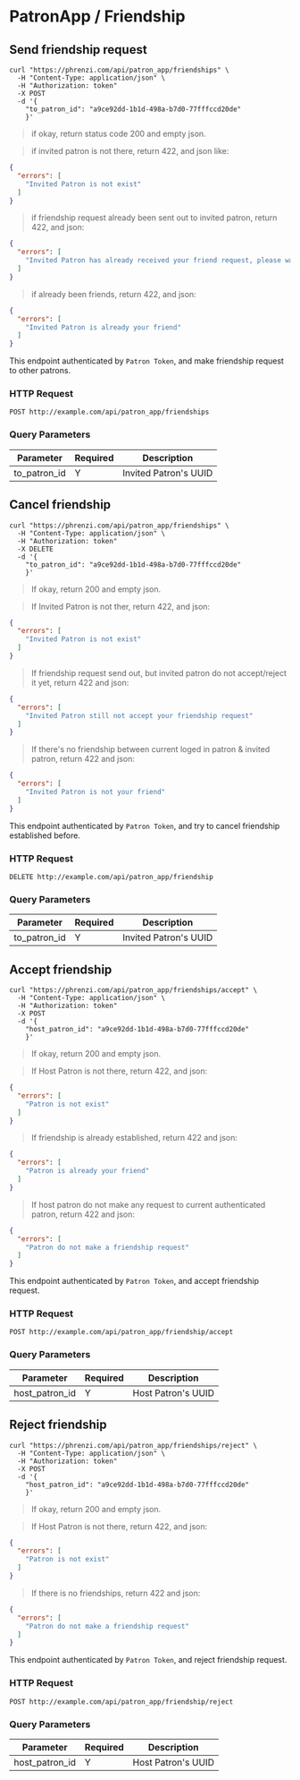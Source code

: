 # PatronApp / Friendship

## Send friendship request

```shell
curl "https://phrenzi.com/api/patron_app/friendships" \
  -H "Content-Type: application/json" \
  -H "Authorization: token"
  -X POST
  -d '{
    "to_patron_id": "a9ce92dd-1b1d-498a-b7d0-77fffccd20de"
    }'
```

> if okay, return status code 200 and empty json.

> if invited patron is not there, return 422, and json like:

```json
{
  "errors": [
    "Invited Patron is not exist"
  ]
}
```

> if friendship request already been sent out to invited patron, return 422, and json:

```json
{
  "errors": [
    "Invited Patron has already received your friend request, please wait"
  ]
}
```

> if already been friends, return 422, and json:

```json
{
  "errors": [
    "Invited Patron is already your friend"
  ]
}
```

This endpoint authenticated by `Patron Token`, and make friendship request to other patrons.

### HTTP Request

`POST http://example.com/api/patron_app/friendships`

### Query Parameters

Parameter | Required | Description
--------- | ----------- | ----------
to_patron_id | Y | Invited Patron's UUID

## Cancel friendship

```shell
curl "https://phrenzi.com/api/patron_app/friendships" \
  -H "Content-Type: application/json" \
  -H "Authorization: token"
  -X DELETE
  -d '{
    "to_patron_id": "a9ce92dd-1b1d-498a-b7d0-77fffccd20de"
    }'
```

> If okay, return 200 and empty json.


> If Invited Patron is not ther, return 422, and json:

```json
{
  "errors": [
    "Invited Patron is not exist"
  ]
}
```

> If friendship request send out, but invited patron do not accept/reject it yet, return 422 and json:

```json
{
  "errors": [
    "Invited Patron still not accept your friendship request"
  ]
}
```

> If there's no friendship between current loged in patron & invited patron, return 422 and json:

```json
{
  "errors": [
    "Invited Patron is not your friend"
  ]
}
```

This endpoint authenticated by `Patron Token`, and try to cancel friendship established before.

### HTTP Request

`DELETE http://example.com/api/patron_app/friendship`

### Query Parameters

Parameter | Required | Description
--------- | ----------- | ----------
to_patron_id | Y | Invited Patron's UUID


## Accept friendship

```shell
curl "https://phrenzi.com/api/patron_app/friendships/accept" \
  -H "Content-Type: application/json" \
  -H "Authorization: token"
  -X POST
  -d '{
    "host_patron_id": "a9ce92dd-1b1d-498a-b7d0-77fffccd20de"
    }'
```

> If okay, return 200 and empty json.


> If Host Patron is not there, return 422, and json:

```json
{
  "errors": [
    "Patron is not exist"
  ]
}
```

> If friendship is already established, return 422 and json:

```json
{
  "errors": [
    "Patron is already your friend"
  ]
}
```

> If host patron do not make any request to current authenticated patron, return 422 and json:

```json
{
  "errors": [
    "Patron do not make a friendship request"
  ]
}
```

This endpoint authenticated by `Patron Token`, and accept friendship request.

### HTTP Request

`POST http://example.com/api/patron_app/friendship/accept`

### Query Parameters

Parameter | Required | Description
--------- | ----------- | ----------
host_patron_id | Y | Host Patron's UUID

## Reject friendship

```shell
curl "https://phrenzi.com/api/patron_app/friendships/reject" \
  -H "Content-Type: application/json" \
  -H "Authorization: token"
  -X POST
  -d '{
    "host_patron_id": "a9ce92dd-1b1d-498a-b7d0-77fffccd20de"
    }'
```

> If okay, return 200 and empty json.


> If Host Patron is not there, return 422, and json:

```json
{
  "errors": [
    "Patron is not exist"
  ]
}
```

> If there is no friendships, return 422 and json:

```json
{
  "errors": [
    "Patron do not make a friendship request"
  ]
}
```

This endpoint authenticated by `Patron Token`, and reject friendship request.

### HTTP Request

`POST http://example.com/api/patron_app/friendship/reject`

### Query Parameters

Parameter | Required | Description
--------- | ----------- | ----------
host_patron_id | Y | Host Patron's UUID
